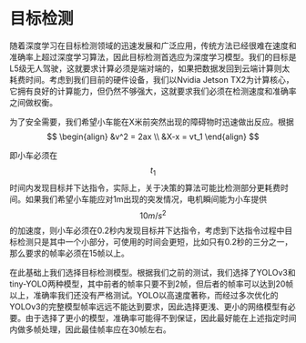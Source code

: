 # 目标检测

 随着深度学习在目标检测领域的迅速发展和广泛应用，传统方法已经很难在速度和准确率上超过深度学习算法，因此目标检测首选应为深度学习模型。我们的目标是L5级无人驾驶，这就要求计算必须是端对端的，如果把数据发回到云端计算则太耗费时间。考虑到我们目前的硬件设备，我们以Nvidia Jetson TX2为计算核心，它拥有良好的计算能力，但仍然不够强大，这就要求我们必须在检测速度和准确率之间做权衡。
 
  为了安全需要，我们希望小车能在X米前突然出现的障碍物时迅速做出反应。根据
  $$
  \begin{align}
  &v^2 = 2ax \\
  &X-x = vt_1
  \end{align}
  $$
  
  即小车必须在$$t_1$$时间内发现目标并下达指令，实际上，关于决策的算法可能比检测部分更耗费时间。如果我们希望小车能应对1m出现的突发情况，电机瞬间能为小车提供$$10m/s^2$$的加速度，则小车必须在0.2秒内发现目标并下达指令，考虑到下达指令过程中目标检测只是其中一个小部分，可使用的时间会更短，比如只有0.2秒的三分之一，那么要求的帧率必须在15帧以上。
  
  在此基础上我们选择目标检测模型。根据我们之前的测试，我们选择了YOLOv3和tiny-YOLO两种模型，其中前者的帧率只要不到2帧，但后者的帧率可以达到20帧以上，准确率我们还没有严格测试。YOLO以高速度著称，而经过多次优化的YOLOv3的完整模型帧率远远不能达到要求，因此选择更浅、更小的网络模型有必要。由于选择了更小的模型，准确率可能得不到保证，因此最好能在上述指定时间内做多帧处理，因此最佳帧率应在30帧左右。
  
  